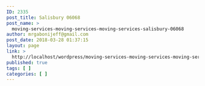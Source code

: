 ```yaml
---
ID: 2335
post_title: Salisbury 06068
post_name: >
  moving-services-moving-services-moving-services-salisbury-06068
author: mrgabonijeff@gmail.com
post_date: 2018-03-28 01:37:15
layout: page
link: >
  http://localhost/wordpress/moving-services-moving-services-moving-services-salisbury-06068/
published: true
tags: [ ]
categories: [ ]
---
```

